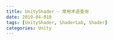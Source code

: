 ```yaml
---
title: UnityShader - 常用术语查询
date: 2019-04-010
tags: [UnityShader, ShaderLab, Shader]
categories: Unity
---
```


